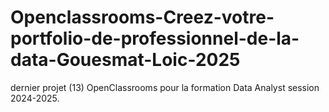 # Openclassrooms-Creez-votre-portfolio-de-professionnel-de-la-data-Gouesmat-Loic-2025
dernier projet (13) OpenClassrooms pour la formation Data Analyst session 2024-2025.
